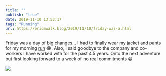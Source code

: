 ```yaml
---
title: ""
publish: "true"
date: 2019-11-10 13:53:17
tags: "Running"
url: https://ericmwalk.blog/2019/11/10/friday-was-a.html
---
```


Friday was a day of big changes... I had to finally wear my jacket and pants for my morning [run](https://www.strava.com/activities/2855308862) 😂. Also, I said goodbye to the company and co-workers I have worked with for the past 4.5 years. Onto the next adventure but first looking forward to a week of no real commitments 😁

![](https://ericmwalk.blog/uploads/2022/7a91277436.jpg)
